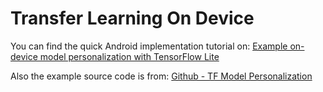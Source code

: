 # Transfer Learning On Device

You can find the quick Android implementation tutorial on: [Example on-device model personalization with TensorFlow Lite](https://blog.tensorflow.org/2019/12/example-on-device-model-personalization.html)

Also the example source code is from: [Github - TF Model Personalization](https://github.com/tensorflow/examples/tree/master/lite/examples/model_personalization)
